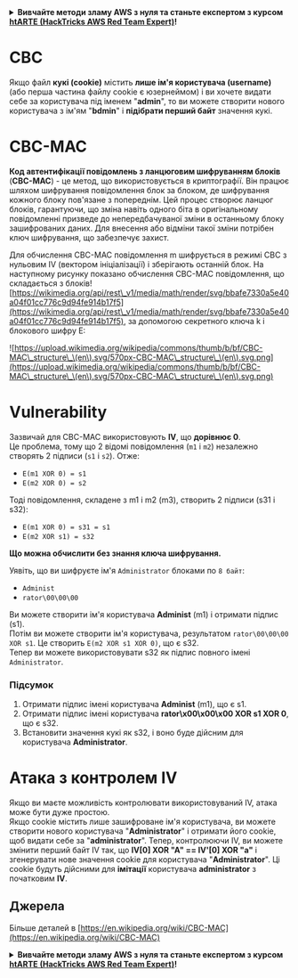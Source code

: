 

<details>

<summary><strong>Вивчайте методи зламу AWS з нуля та станьте експертом з курсом</strong> <a href="https://training.hacktricks.xyz/courses/arte"><strong>htARTE (HackTricks AWS Red Team Expert)</strong></a><strong>!</strong></summary>

* Ви працюєте в **компанії з кібербезпеки**? Хочете бачити **рекламу своєї компанії на HackTricks**? чи хочете отримати доступ до **останньої версії PEASS або завантажити HackTricks у форматі PDF**? Ознайомтеся з [**ПЛАНАМИ ПЕРЕДПЛАТИ**](https://github.com/sponsors/carlospolop)!
* Відкрийте для себе ексклюзивні [NFT](https://opensea.io/collection/the-peass-family) з нашої колекції [**The PEASS Family**](https://opensea.io/collection/the-peass-family)
* Отримайте офіційний [**PEASS & HackTricks swag**](https://peass.creator-spring.com)
* **Приєднуйтеся до [**💬**](https://emojipedia.org/speech-balloon/) [**Discord групи**](https://discord.gg/hRep4RUj7f) або [**telegram каналу**](https://t.me/peass) чи **підписуйтесь** на мене в **Twitter** 🐦[**@carlospolopm**](https://twitter.com/hacktricks_live)**.
* **Поділіться вашими хакерськими фішками, надіславши Pull Request до репозиторію [hacktricks](https://github.com/carlospolop/hacktricks) або [hacktricks-cloud](https://github.com/carlospolop/hacktricks-cloud)**.

</details>


# CBC

Якщо файл **кукі (cookie)** містить **лише ім'я користувача (username)** (або перша частина файлу cookie є юзернеймом) і ви хочете видати себе за користувача під іменем "**admin**", то ви можете створити нового користувача з ім'ям "**bdmin**" і **підібрати перший байт** значення кукі.

# CBC-MAC

**Код автентифікації повідомлень з ланцюговим шифруванням блоків** (**CBC-MAC**) - це метод, що використовується в криптографії. Він працює шляхом шифрування повідомлення блок за блоком, де шифрування кожного блоку пов'язане з попереднім. Цей процес створює ланцюг блоків, гарантуючи, що зміна навіть одного біта в оригінальному повідомленні призведе до непередбачуваної зміни в останньому блоку зашифрованих даних. Для внесення або відміни такої зміни потрібен ключ шифрування, що забезпечує захист.

Для обчислення CBC-MAC повідомлення m шифрується в режимі CBC з нульовим IV (вектором ініціалізації) і зберігають останній блок. На наступному рисунку показано обчислення CBC-MAC повідомлення, що складається з блоків![https://wikimedia.org/api/rest\_v1/media/math/render/svg/bbafe7330a5e40a04f01cc776c9d94fe914b17f5](https://wikimedia.org/api/rest\_v1/media/math/render/svg/bbafe7330a5e40a04f01cc776c9d94fe914b17f5), за допомогою секретного ключа k і блокового шифру E:

![https://upload.wikimedia.org/wikipedia/commons/thumb/b/bf/CBC-MAC\_structure\_\(en\).svg/570px-CBC-MAC\_structure\_\(en\).svg.png](https://upload.wikimedia.org/wikipedia/commons/thumb/b/bf/CBC-MAC\_structure\_\(en\).svg/570px-CBC-MAC\_structure\_\(en\).svg.png)

# Vulnerability

Зазвичай для CBC-MAC використовують **IV**, що **дорівнює 0**.\
Це проблема, тому що 2 відомі повідомлення (`m1` і `m2`) незалежно створять 2 підписи (`s1` і `s2`). Отже:

* `E(m1 XOR 0) = s1`
* `E(m2 XOR 0) = s2`

Тоді повідомлення, складене з m1 і m2 (m3), створить 2 підписи (s31 і s32):

* `E(m1 XOR 0) = s31 = s1`
* `E(m2 XOR s1) = s32`

**Що можна обчислити без знання ключа шифрування.**

Уявіть, що ви шифруєте ім'я `Administrator` блоками по `8 байт`:

* `Administ`
* `rator\00\00\00`

Ви можете створити ім'я користувача **Administ** (m1) і отримати підпис (s1).\
Потім ви можете створити ім'я користувача, результатом `rator\00\00\00 XOR s1`. Це створить `E(m2 XOR s1 XOR 0)`, що є s32.\
Тепер ви можете використовувати s32 як підпис повного імені `Administrator`.

### Підсумок

1. Отримати підпис імені користувача **Administ** (m1), що є s1.
2. Отримати підпис імені користувача **rator\x00\x00\x00 XOR s1 XOR 0**, що є s32.
3. Встановити значення кукі як s32, і воно буде дійсним для користувача **Administrator**.

# Атака з контролем IV

Якщо ви маєте можливість контролювати використовуваний IV, атака може бути дуже простою.\
Якщо cookie містить лише зашифроване ім'я користувача, ви можете створити нового користувача "**Administrator**" і отримати його cookie, щоб видати себе за "**administrator**". Тепер, контролюючи IV, ви можете змінити перший байт IV так, що **IV\[0] XOR "A" == IV'\[0] XOR "a"** і згенерувати нове значення cookie для користувача "**Administrator**". Ці cookie будуть дійсними для **імітації** користувача **administrator** з початковим **IV**.

## Джерела

Більше деталей в [https://en.wikipedia.org/wiki/CBC-MAC](https://en.wikipedia.org/wiki/CBC-MAC)


<details>

<summary><strong>Вивчайте методи зламу AWS з нуля та станьте експертом з курсом</strong> <a href="https://training.hacktricks.xyz/courses/arte"><strong>htARTE (HackTricks AWS Red Team Expert)</strong></a><strong>!</strong></summary>

* Ви працюєте в **компанії з кібербезпеки**? Хочете бачити **рекламу своєї компанії на HackTricks**? чи хочете отримати доступ до **останньої версії PEASS або завантажити HackTricks у форматі PDF**? Ознайомтеся з [**ПЛАНАМИ ПЕРЕДПЛАТИ**](https://github.com/sponsors/carlospolop)!
* Відкрийте для себе ексклюзивні [NFT](https://opensea.io/collection/the-peass-family) з нашої колекції [**The PEASS Family**](https://opensea.io/collection/the-peass-family)
* Отримайте офіційний [**PEASS & HackTricks swag**](https://peass.creator-spring.com)
* **Приєднуйтеся до [**💬**](https://emojipedia.org/speech-balloon/) [**Discord групи**](https://discord.gg/hRep4RUj7f) або [**telegram каналу**](https://t.me/peass) чи **підписуйтесь** на мене в **Twitter** 🐦[**@carlospolopm**](https://twitter.com/hacktricks_live)**.
* **Поділіться вашими хакерськими фішками, надіславши Pull Request до репозиторію [hacktricks](https://github.com/carlospolop/hacktricks) або [hacktricks-cloud](https://github.com/carlospolop/hacktricks-cloud)**.

</details>


